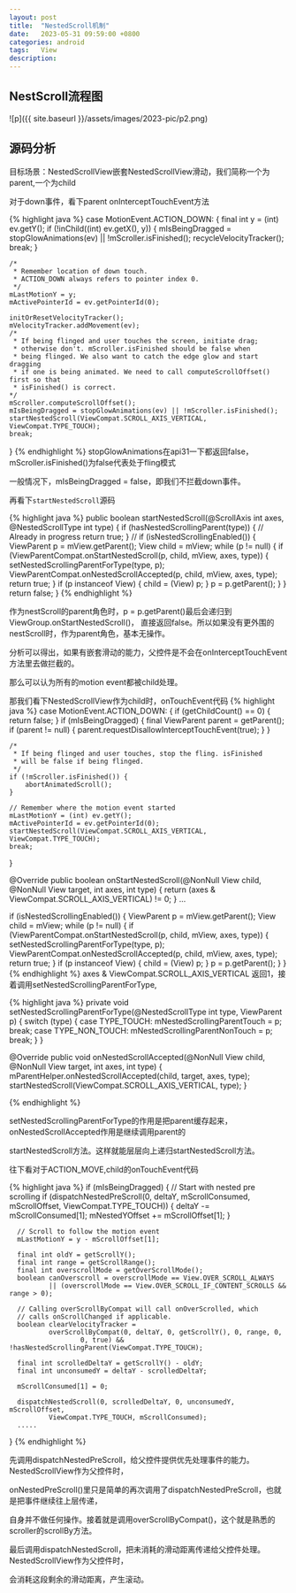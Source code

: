 ```yaml
---
layout: post
title:  "NestedScroll机制"
date:   2023-05-31 09:59:00 +0800
categories: android
tags:   View
description:
---
```


NestScroll流程图
------------
![p]({{ site.baseurl }}/assets/images/2023-pic/p2.png)


源码分析
------------
目标场景：NestedScrollView嵌套NestedScrollView滑动，我们简称一个为parent,一个为child

对于down事件，看下parent onInterceptTouchEvent方法

{% highlight java %}
case MotionEvent.ACTION_DOWN: {
    final int y = (int) ev.getY();
    if (!inChild((int) ev.getX(), y)) {
        mIsBeingDragged = stopGlowAnimations(ev) || !mScroller.isFinished();
        recycleVelocityTracker();
        break;
    }

    /*
     * Remember location of down touch.
     * ACTION_DOWN always refers to pointer index 0.
     */
    mLastMotionY = y;
    mActivePointerId = ev.getPointerId(0);

    initOrResetVelocityTracker();
    mVelocityTracker.addMovement(ev);
    /*
     * If being flinged and user touches the screen, initiate drag;
     * otherwise don't. mScroller.isFinished should be false when
     * being flinged. We also want to catch the edge glow and start dragging
     * if one is being animated. We need to call computeScrollOffset() first so that
     * isFinished() is correct.
    */
    mScroller.computeScrollOffset();
    mIsBeingDragged = stopGlowAnimations(ev) || !mScroller.isFinished();
    startNestedScroll(ViewCompat.SCROLL_AXIS_VERTICAL, ViewCompat.TYPE_TOUCH);
    break;
}
{% endhighlight %}
stopGlowAnimations在api31一下都返回false，mScroller.isFinished()为false代表处于fling模式

一般情况下，mIsBeingDragged = false，即我们不拦截down事件。

再看下`startNestedScroll`源码

{% highlight java %}
public boolean startNestedScroll(@ScrollAxis int axes, @NestedScrollType int type) {
    if (hasNestedScrollingParent(type)) {
        // Already in progress
        return true;
    }
    //
    if (isNestedScrollingEnabled()) {
        ViewParent p = mView.getParent();
        View child = mView;
        while (p != null) {
            if (ViewParentCompat.onStartNestedScroll(p, child, mView, axes, type)) {
                setNestedScrollingParentForType(type, p);
                ViewParentCompat.onNestedScrollAccepted(p, child, mView, axes, type);
                return true;
            }
            if (p instanceof View) {
                child = (View) p;
            }
            p = p.getParent();
        }
    }
    return false;
}
{% endhighlight %}

作为nestScroll的parent角色时，p = p.getParent()最后会递归到ViewGroup.onStartNestedScroll()，
直接返回false。所以如果没有更外围的nestScroll时，作为parent角色，基本无操作。

分析可以得出，如果有嵌套滑动的能力，父控件是不会在onInterceptTouchEvent方法里去做拦截的。

那么可以认为所有的motion event都被child处理。

那我们看下NestedScrollView作为child时，onTouchEvent代码
{% highlight java %}
case MotionEvent.ACTION_DOWN: {
    if (getChildCount() == 0) {
        return false;
    }
    if (mIsBeingDragged) {
        final ViewParent parent = getParent();
        if (parent != null) {
            parent.requestDisallowInterceptTouchEvent(true);
        }
    }

    /*
     * If being flinged and user touches, stop the fling. isFinished
     * will be false if being flinged.
     */
    if (!mScroller.isFinished()) {
        abortAnimatedScroll();
    }

    // Remember where the motion event started
    mLastMotionY = (int) ev.getY();
    mActivePointerId = ev.getPointerId(0);
    startNestedScroll(ViewCompat.SCROLL_AXIS_VERTICAL, ViewCompat.TYPE_TOUCH);
    break;
}

@Override
public boolean onStartNestedScroll(@NonNull View child, @NonNull View target, int axes,
        int type) {
    return (axes & ViewCompat.SCROLL_AXIS_VERTICAL) != 0;
}
...

if (isNestedScrollingEnabled()) {
    ViewParent p = mView.getParent();
    View child = mView;
    while (p != null) {
        if (ViewParentCompat.onStartNestedScroll(p, child, mView, axes, type)) {
            setNestedScrollingParentForType(type, p);
            ViewParentCompat.onNestedScrollAccepted(p, child, mView, axes, type);
            return true;
        }
        if (p instanceof View) {
            child = (View) p;
        }
        p = p.getParent();
    }
}
{% endhighlight %}
axes & ViewCompat.SCROLL_AXIS_VERTICAL 返回1，接着调用setNestedScrollingParentForType,

{% highlight java %}
private void setNestedScrollingParentForType(@NestedScrollType int type, ViewParent p) {
    switch (type) {
        case TYPE_TOUCH:
            mNestedScrollingParentTouch = p;
            break;
        case TYPE_NON_TOUCH:
            mNestedScrollingParentNonTouch = p;
            break;
    }
}

@Override
public void onNestedScrollAccepted(@NonNull View child, @NonNull View target, int axes,
        int type) {
    mParentHelper.onNestedScrollAccepted(child, target, axes, type);
    startNestedScroll(ViewCompat.SCROLL_AXIS_VERTICAL, type);
}

{% endhighlight %}

setNestedScrollingParentForType的作用是把parent缓存起来，onNestedScrollAccepted作用是继续调用parent的

startNestedScroll方法。这样就能层层向上递归startNestedScroll方法。


往下看对于ACTION_MOVE,child的onTouchEvent代码

{% highlight java %}
if (mIsBeingDragged) {
      // Start with nested pre scrolling
      if (dispatchNestedPreScroll(0, deltaY, mScrollConsumed, mScrollOffset,
              ViewCompat.TYPE_TOUCH)) {
          deltaY -= mScrollConsumed[1];
          mNestedYOffset += mScrollOffset[1];
      }

      // Scroll to follow the motion event
      mLastMotionY = y - mScrollOffset[1];

      final int oldY = getScrollY();
      final int range = getScrollRange();
      final int overscrollMode = getOverScrollMode();
      boolean canOverscroll = overscrollMode == View.OVER_SCROLL_ALWAYS
              || (overscrollMode == View.OVER_SCROLL_IF_CONTENT_SCROLLS && range > 0);

      // Calling overScrollByCompat will call onOverScrolled, which
      // calls onScrollChanged if applicable.
      boolean clearVelocityTracker =
              overScrollByCompat(0, deltaY, 0, getScrollY(), 0, range, 0,
                      0, true) && !hasNestedScrollingParent(ViewCompat.TYPE_TOUCH);

      final int scrolledDeltaY = getScrollY() - oldY;
      final int unconsumedY = deltaY - scrolledDeltaY;

      mScrollConsumed[1] = 0;

      dispatchNestedScroll(0, scrolledDeltaY, 0, unconsumedY, mScrollOffset,
              ViewCompat.TYPE_TOUCH, mScrollConsumed);
      .....
}
{% endhighlight %}

先调用dispatchNestedPreScroll，给父控件提供优先处理事件的能力。NestedScrollView作为父控件时，

onNestedPreScroll()里只是简单的再次调用了dispatchNestedPreScroll，也就是把事件继续往上层传递，

自身并不做任何操作。接着就是调用overScrollByCompat()，这个就是熟悉的scroller的scrollBy方法。

最后调用dispatchNestedScroll，把未消耗的滑动距离传递给父控件处理。NestedScrollView作为父控件时，

会消耗这段剩余的滑动距离，产生滚动。
